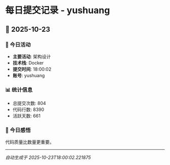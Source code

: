 # 每日提交记录 - yushuang

## 📅 2025-10-23

### 🎯 今日活动
- **主要活动**: 架构设计
- **技术栈**: Docker
- **提交时间**: 18:00:02
- **账号**: yushuang

### 📊 统计信息
- 总提交次数: 804
- 代码行数: 8390
- 活跃天数: 661

### 💭 今日感悟
代码质量比数量更重要。

---
*自动生成于 2025-10-23T18:00:02.221875*
